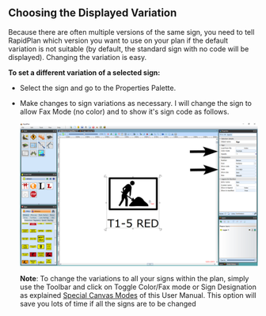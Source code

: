 ## Choosing the Displayed Variation

Because there are often multiple versions of the same sign, you need to tell RapidPlan which version you want to use on your plan if the default variation is not suitable (by default, the standard sign with no code will be displayed). Changing the variation is easy.

**To set a different variation of a selected sign:**

 - Select the sign and go to the Properties Palette.

 - Make changes to sign variations as necessary. I will change the sign to allow Fax Mode (no color) and to show it's sign code as follows.

    ![Changing_a_Signs_Properties](./assets/Changing_a_Signs_Properties.png)

    **Note**: To change the variations to all your signs within the plan, simply use the Toolbar and click on Toggle Color/Fax mode or Sign Designation as explained [Special Canvas Modes](/docs/rapid-plan/4.%20The%20Canvas/4.5%20Special%20Canvas%20Modes%20Fax%20Mode%20and%20Sign%20Designation%20Mode.md) of this User Manual. This option will save you lots of time if all the signs are to be changed
